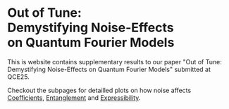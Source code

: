 # Out of Tune: <br> Demystifying Noise-Effects <br> on Quantum Fourier Models

This is website contains supplementary results to our paper "Out of Tune: Demystifying Noise-Effects on Quantum Fourier Models" submitted at QCE25.

Checkout the subpages for detailled plots on how noise affects [Coefficients](coefficients.md), [Entanglement](entanglement.md) and [Expressibility](expressibility.md).